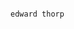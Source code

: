                                                                                         edward thorp
 
  
